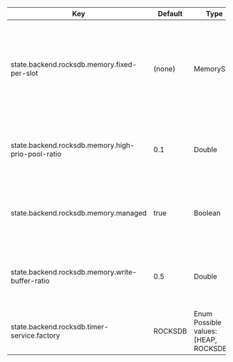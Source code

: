 | Key | Default | Type | Description |
|-----|---------|------|-------------|
| state.backend.rocksdb.memory.fixed-per-slot | (none) | MemorySize | The fixed total amount of memory, shared among all RocksDB instances per slot. This option overrides the 'state.backend.rocksdb.memory.managed' option when configured. If neither this option, nor the 'state.backend.rocksdb.memory.managed' optionare set, then each RocksDB column family state has its own memory caches (as controlled by the column family options). |
| state.backend.rocksdb.memory.high-prio-pool-ratio | 0.1 | Double | The fraction of cache memory that is reserved for high-priority data like index, filter, and compression dictionary blocks. This option only has an effect when 'state.backend.rocksdb.memory.managed' or 'state.backend.rocksdb.memory.fixed-per-slot' are configured. |
| state.backend.rocksdb.memory.managed | true | Boolean | If set, the RocksDB state backend will automatically configure itself to use the managed memory budget of the task slot, and divide the memory over write buffers, indexes, block caches, etc. That way, the three major uses of memory of RocksDB will be capped. |
| state.backend.rocksdb.memory.write-buffer-ratio | 0.5 | Double | The maximum amount of memory that write buffers may take, as a fraction of the total shared memory. This option only has an effect when 'state.backend.rocksdb.memory.managed' or 'state.backend.rocksdb.memory.fixed-per-slot' are configured. |
| state.backend.rocksdb.timer-service.factory | ROCKSDB | Enum<br>Possible values: [HEAP, ROCKSDB] | This determines the factory for timer service state implementation. Options are either HEAP (heap-based) or ROCKSDB for an implementation based on RocksDB. |
